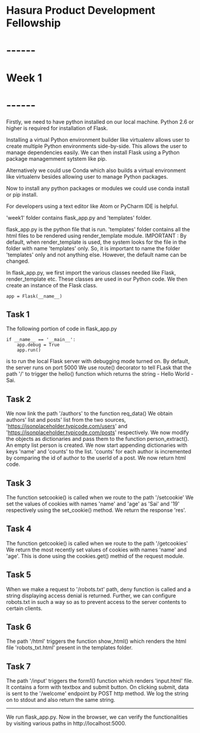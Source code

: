 # Hasura Product Development Fellowship

# ------
# Week 1
# ------

Firstly, we need to have python installed on our local machine. Python 2.6 or higher is required for installation of Flask.

Installing a virtual Python environment builder like virtualenv allows user to create multiple Python environments side-by-side. This allows the user to manage dependencies easily. We can then install Flask using a Python package managemment sytstem like pip.

Alternatively we could use Conda which also builds a virtual environment like virtualenv besides allowing user to manage Python packages. 

Now to install any python packages or modules we could use conda install or pip install.

For developers using a text editor like Atom or PyCharm IDE is helpful.

'week1' folder contains flask_app.py and 'templates' folder.

flask_app.py is the python file that is run. 'templates' folder contains all the html files to be rendered using render_template module. IMPORTANT : By default, when render_template is used, the system looks for the file in the folder with name 'templates' only. So, it is important to name the folder 'templates' only and not anything else. However, the default name can be changed.

In flask_app.py, we first import the various classes needed like Flask, render_template etc. These classes are used in our Python code.
We then create an instance of the Flask class.

    app = Flask(__name__)

Task 1
------

The following portion of code in flask_app.py

    if __name__ == '__main__':
        app.debug = True
        app.run()
 
 is to run the local Flask server with debugging mode turned on.
 By default, the server runs on port 5000
 We use route() decorator to tell FLask that the path '/' to trigger the hello() function which returns the string - Hello World - Sai.
 
 Task 2
 ------
 
 We now link the path '/authors' to the function req_data()
 We obtain authors' list and posts' list from the two sources, 'https://jsonplaceholder.typicode.com/users' and 'https://jsonplaceholder.typicode.com/posts' respectively. 
 We now modify the objects as dictionaries and pass them to the function person_extract(). An empty list person is created. We now start appending dictionaries with keys 'name' and 'counts' to the list. 'counts' for each author is incremented by comparing the id of author to the userId of a post.
 We now return html code.
 
 Task 3
 ------
 
 The function setcookie() is called when we route to the path '/setcookie'
 We set the values of cookies with names 'name' and 'age' as 'Sai' and '19' respectively using the set_cookie() method.
 We return the response 'res'.
 
 Task 4
 ------
 
The function getcookie() is called when we route to the path '/getcookies'
We return the most recently set values of cookies with names 'name' and 'age'. This is done using the cookies.get() methid of the request module.

Task 5
------

When we make a request to '/robots.txt' path, deny function is called and a string displaying access denial is returned. Further, we can configure robots.txt in such a way so as to prevent access to the server contents to certain clients.

Task 6
------

The path '/html' triggers the function show_html() which renders the html file 'robots_txt.html' present in the templates folder.

Task 7
------

The path '/input' triggers the form1() function which renders 'input.html' file. It contains a form with textbox and submit button. On clicking submit, data is sent to the '/welcome' endpoint by POST http method. We log the string on to stdout and also return the same string.

---------------------------------------------------------------------------------------------------------------------------------

We run flask_app.py.
Now in the browser, we can verify the functionalities by visiting various paths in http://localhost:5000.
